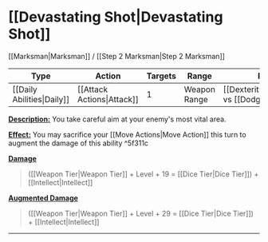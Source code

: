 # [[Devastating Shot|Devastating Shot]]
[[Marksman|Marksman]] / [[Step 2 Marksman|Step 2 Marksman]]

| Type                       | Action                     | Targets | Range        | Roll                                         |
| -------------------------- | -------------------------- | ------- | ------------ | -------------------------------------------- |
| [[Daily Abilities\|Daily]] | [[Attack Actions\|Attack]] | 1       | Weapon Range | [[Dexterity\|Dexterity]] vs [[Dodge\|Dodge]] |

<u>**Description:**</u> You take careful aim at your enemy's most vital area.

<u>**Effect:**</u> You may sacrifice your [[Move Actions|Move Action]] this turn to augment the damage of this ability ^5f311c


<u>**Damage**</u>
>([[Weapon Tier|Weapon Tier]] + Level + 19 = [[Dice Tier|Dice Tier]]) + [[Intellect|Intellect]]

<u>**Augmented Damage**</u>
>([[Weapon Tier|Weapon Tier]] + Level + 29 = [[Dice Tier|Dice Tier]]) + [[Intellect|Intellect]]

---